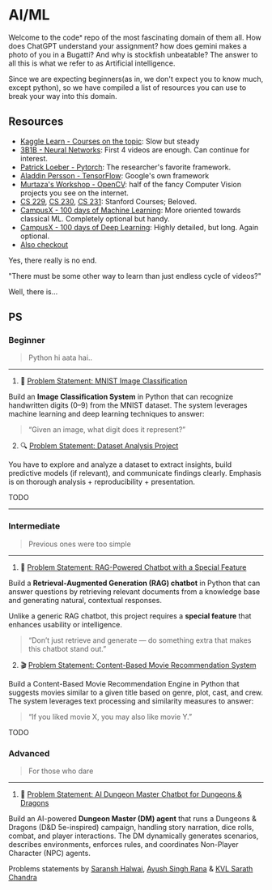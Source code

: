 # AI/ML

Welcome to the codeˣ repo of the most fascinating domain of them all. How does ChatGPT understand your assignment? how does gemini makes a photo of you in a Bugatti? And why is stockfish unbeatable? The answer to all this is what we refer to as Artificial intelligence. 

Since we are expecting beginners(as in, we don't expect you to know much, except python), so we have compiled a list of resources you can use to break your way into this domain. 

## Resources

- [Kaggle Learn - Courses on the topic](https://www.kaggle.com/learn): Slow but steady
- [3B1B - Neural Networks](https://www.youtube.com/watch?v=aircAruvnKk&list=PLZHQObOWTQDNU6R1_67000Dx_ZCJB-3pi): First 4 videos are enough. Can continue for interest. 
- [Patrick Loeber - Pytorch](https://youtu.be/c36lUUr864M?si=rGPrz-aWPjTHlYRL): The researcher's favorite framework.
- [Aladdin Persson - TensorFlow](https://www.youtube.com/playlist?list=PLhhyoLH6IjfxVOdVC1P1L5z5azs0XjMsb): Google's own framework
- [Murtaza's Workshop - OpenCV](https://youtu.be/WQeoO7MI0Bs?si=UrVALxkKLFfq0sDM): half of the fancy Computer Vision projects you see on the internet.
- [CS 229](https://youtube.com/playlist?list=PLoROMvodv4rMiGQp3WXShtMGgzqpfVfbU&feature=shared), [CS 230](https://youtube.com/playlist?list=PLoROMvodv4rOABXSygHTsbvUz4G_YQhOb&feature=shared), [CS 231](https://youtube.com/playlist?list=PL3FW7Lu3i5JvHM8ljYj-zLfQRF3EO8sYv&feature=shared): Stanford Courses; Beloved.
- [CampusX - 100 days of Machine Learning](https://youtube.com/playlist?list=PLKnIA16_Rmvbr7zKYQuBfsVkjoLcJgxHH&si=gNvEs14B5n-UXJOm): More oriented towards classical ML. Completely optional but handy. 
- [CampusX - 100 days of Deep Learning](https://www.youtube.com/playlist?list=PLKnIA16_RmvYuZauWaPlRTC54KxSNLtNn): Highly detailed, but long. Again optional. 
- [Also checkout](https://www.linkedin.com/posts/mungoliabhishek81_datatrek-datascience-machinelearning-activity-7249659363592658944-92CR?utm_source=share&utm_medium=member_android)

Yes, there really is no end. 

"There must be some other way to learn than just endless cycle of videos?" 

Well, there is...

## PS

### Beginner
> Python hi aata hai..
---
1. 🔢 [Problem Statement: MNIST Image Classification](MNIST.md)

Build an **Image Classification System** in Python that can recognize handwritten digits (0–9) from the MNIST dataset.
The system leverages machine learning and deep learning techniques to answer:

> “Given an image, what digit does it represent?”

2. 🔍 [Problem Statement: Dataset Analysis Project](dataset_analysis.md)

You have to explore and analyze a dataset to extract insights, build predictive models (if relevant), and communicate findings clearly. Emphasis is on thorough analysis + reproducibility + presentation.

TODO

---

### Intermediate

> Previous ones were too simple
---

1. 💬 [Problem Statement: RAG-Powered Chatbot with a Special Feature](RAG.md)

Build a **Retrieval-Augmented Generation (RAG) chatbot** in Python that can answer questions by retrieving relevant documents from a knowledge base and generating natural, contextual responses.

Unlike a generic RAG chatbot, this project requires a **special feature** that enhances usability or intelligence.

> “Don’t just retrieve and generate — do something extra that makes this chatbot stand out.”


2. 🎬 [Problem Statement: Content-Based Movie Recommendation System](Rec_system.md)

Build a Content-Based Movie Recommendation Engine in Python that suggests movies similar to a given title based on genre, plot, cast, and crew.  
The system leverages text processing and similarity measures to answer:  
> “If you liked movie X, you may also like movie Y.”


TODO
### Advanced
 > For those who dare
---
1. 🎲 [Problem Statement: AI Dungeon Master Chatbot for Dungeons & Dragons](DnD.md)

Build an AI-powered **Dungeon Master (DM) agent** that runs a Dungeons & Dragons (D\&D 5e-inspired) campaign, handling story narration, dice rolls, combat, and player interactions. The DM dynamically generates scenarios, describes environments, enforces rules, and coordinates Non-Player Character (NPC) agents.

Problems statements by [Saransh Halwai](https://github.com/saranshhalwai), [Ayush Singh Rana](https://github.com/ASR-curiousone) & [KVL Sarath Chandra](https://github.com/sarathchandra-kvl)